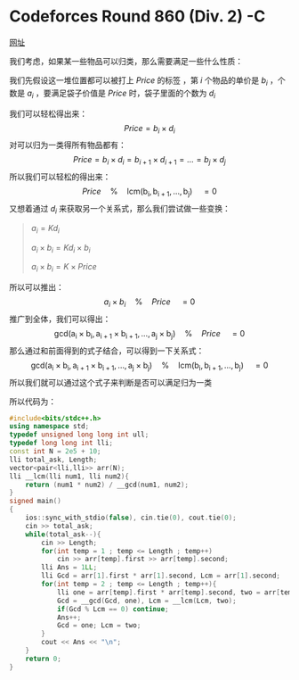 # Codeforces Round 860 (Div. 2) -C



[网址](https://codeforces.com/contest/1798/problem/C)

我们考虑，如果某一些物品可以归类，那么需要满足一些什么性质：

我们先假设这一堆位置都可以被打上 $Price$ 的标签 ，第 $i$ 个物品的单价是 $b_i$ ，个数是 $a_i$ ，要满足袋子价值是 $Price$ 时，袋子里面的个数为 $d_i$ 

我们可以轻松得出来： 
$$
Price = b_i \times d_i
$$
对可以归为一类得所有物品都有：
$$
Price = b_i\times d_i = b_{i+1} \times d_{i+1} = \dots = b_j \times d_j
$$
所以我们可以轻松的得出来：
$$
Price\quad \%\quad\mathrm{ lcm(b_i, b_{i+1}, \dots,b_j)}   \quad = 0
$$
又想着通过 $d_i$ 来获取另一个关系式，那么我们尝试做一些变换：

> $a_i = K d_i$
>
> $a_i \times b_i = Kd_i \times b_i$
>
> $a_i \times b_i = K \times Price$

所以可以推出：
$$
a_i \times b_i \quad \% \quad Price \quad = 0
$$
推广到全体，我们可以得出：
$$
\mathrm{gcd(a_i\times b_i , a_{i+1} \times b_{i+1}, \dots, a_j \times b_j)} \quad \% \quad Price \quad = 0
$$
那么通过和前面得到的式子结合，可以得到一下关系式：
$$
\mathrm{gcd(a_i\times b_i , a_{i+1} \times b_{i+1}, \dots, a_j \times b_j)} \quad \% \quad \mathrm{ lcm(b_i, b_{i+1}, \dots,b_j)}   \quad = 0
$$
所以我们就可以通过这个式子来判断是否可以满足归为一类

所以代码为：



```c++
#include<bits/stdc++.h>
using namespace std;
typedef unsigned long long int ull;
typedef long long int lli;
const int N = 2e5 + 10;
lli total_ask, Length;
vector<pair<lli,lli>> arr(N);
lli __lcm(lli num1, lli num2){
    return (num1 * num2) / __gcd(num1, num2);
}
signed main()
{
    ios::sync_with_stdio(false), cin.tie(0), cout.tie(0);
    cin >> total_ask;
    while(total_ask--){
        cin >> Length;
        for(int temp = 1 ; temp <= Length ; temp++)
            cin >> arr[temp].first >> arr[temp].second;
        lli Ans = 1LL;
        lli Gcd = arr[1].first * arr[1].second, Lcm = arr[1].second;
        for(int temp = 2 ; temp <= Length ; temp++){
            lli one = arr[temp].first * arr[temp].second, two = arr[temp].second;
            Gcd = __gcd(Gcd, one), Lcm = __lcm(Lcm, two);
            if(Gcd % Lcm == 0) continue;
            Ans++;
            Gcd = one; Lcm = two;
        }
        cout << Ans << "\n";
    }
    return 0;
}
```

